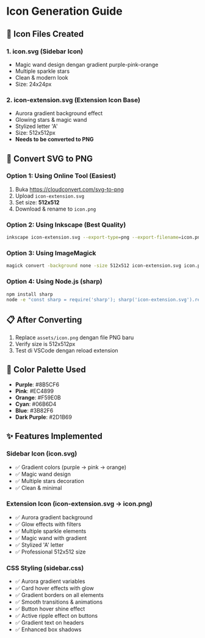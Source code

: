 # Icon Generation Guide

## 🎨 Icon Files Created

### 1. **icon.svg** (Sidebar Icon)
- Magic wand design dengan gradient purple-pink-orange
- Multiple sparkle stars
- Clean & modern look
- Size: 24x24px

### 2. **icon-extension.svg** (Extension Icon Base)
- Aurora gradient background effect
- Glowing stars & magic wand
- Stylized letter 'A'
- Size: 512x512px
- **Needs to be converted to PNG**

## 🔧 Convert SVG to PNG

### Option 1: Using Online Tool (Easiest)
1. Buka https://cloudconvert.com/svg-to-png
2. Upload `icon-extension.svg`
3. Set size: **512x512**
4. Download & rename to `icon.png`

### Option 2: Using Inkscape (Best Quality)
```bash
inkscape icon-extension.svg --export-type=png --export-filename=icon.png -w 512 -h 512
```

### Option 3: Using ImageMagick
```bash
magick convert -background none -size 512x512 icon-extension.svg icon.png
```

### Option 4: Using Node.js (sharp)
```bash
npm install sharp
node -e "const sharp = require('sharp'); sharp('icon-extension.svg').resize(512, 512).png().toFile('icon.png');"
```

## 📋 After Converting

1. Replace `assets/icon.png` dengan file PNG baru
2. Verify size is 512x512px
3. Test di VSCode dengan reload extension

## 🎨 Color Palette Used

- **Purple**: #8B5CF6
- **Pink**: #EC4899
- **Orange**: #F59E0B
- **Cyan**: #06B6D4
- **Blue**: #3B82F6
- **Dark Purple**: #2D1B69

## ✨ Features Implemented

### Sidebar Icon (icon.svg)
- ✅ Gradient colors (purple → pink → orange)
- ✅ Magic wand design
- ✅ Multiple stars decoration
- ✅ Clean & minimal

### Extension Icon (icon-extension.svg → icon.png)
- ✅ Aurora gradient background
- ✅ Glow effects with filters
- ✅ Multiple sparkle elements
- ✅ Magic wand with gradient
- ✅ Stylized 'A' letter
- ✅ Professional 512x512 size

### CSS Styling (sidebar.css)
- ✅ Aurora gradient variables
- ✅ Card hover effects with glow
- ✅ Gradient borders on all elements
- ✅ Smooth transitions & animations
- ✅ Button hover shine effect
- ✅ Active ripple effect on buttons
- ✅ Gradient text on headers
- ✅ Enhanced box shadows

